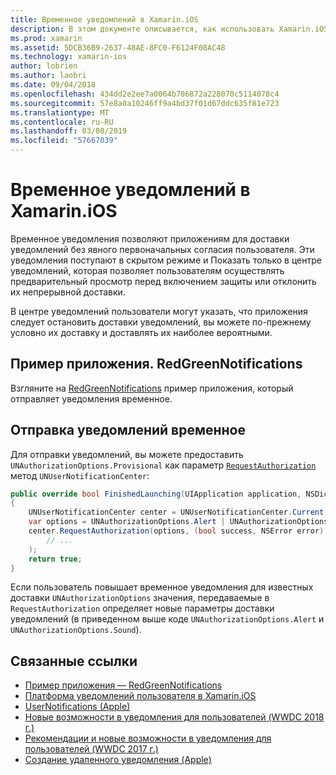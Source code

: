 ```yaml
---
title: Временное уведомлений в Xamarin.iOS
description: В этом документе описывается, как использовать Xamarin.iOS для работы с условным уведомления. Временное уведомления, впервые появился в iOS 12, позволяют приложениям отправлять quiet уведомления без явного разрешения.
ms.prod: xamarin
ms.assetid: 5DCB36B9-2637-48AE-8FC0-F6124F08AC48
ms.technology: xamarin-ios
author: lobrien
ms.author: laobri
ms.date: 09/04/2018
ms.openlocfilehash: 434dd2e2ee7a0064b706872a228070c5114078c4
ms.sourcegitcommit: 57e8a0a10246ff9a4bd37f01d67ddc635f81e723
ms.translationtype: MT
ms.contentlocale: ru-RU
ms.lasthandoff: 03/08/2019
ms.locfileid: "57667039"
---
```

# <a name="provisional-notifications-in-xamarinios"></a>Временное уведомлений в Xamarin.iOS

Временное уведомления позволяют приложениям для доставки уведомлений без явного первоначальных согласия пользователя. Эти уведомления поступают в скрытом режиме и Показать только в центре уведомлений, которая позволяет пользователям осуществлять предварительный просмотр перед включением защиты или отклонить их непрерывной доставки.

В центре уведомлений пользователи могут указать, что приложения следует остановить доставки уведомлений, вы можете по-прежнему условно их доставку и доставлять их наиболее вероятными.

## <a name="sample-app-redgreennotifications"></a>Пример приложения. RedGreenNotifications

Взгляните на [RedGreenNotifications](https://developer.xamarin.com/samples/monotouch/iOS12/RedGreenNotifications) пример приложения, который отправляет уведомления временное.

## <a name="sending-provisional-notifications"></a>Отправка уведомлений временное

Для отправки уведомлений, вы можете предоставить `UNAuthorizationOptions.Provisional` как параметр [`RequestAuthorization`](xref:UserNotifications.UNUserNotificationCenter.RequestAuthorization*)
метод `UNUserNotificationCenter`:

```csharp
public override bool FinishedLaunching(UIApplication application, NSDictionary launchOptions)
{
    UNUserNotificationCenter center = UNUserNotificationCenter.Current;
    var options = UNAuthorizationOptions.Alert | UNAuthorizationOptions.Sound | UNAuthorizationOptions.Provisional;
    center.RequestAuthorization(options, (bool success, NSError error) => {
        // ...
    );
    return true;
}
```

Если пользователь повышает временное уведомления для известных доставки `UNAuthorizationOptions` значения, передаваемые в `RequestAuthorization` определяет новые параметры доставки уведомлений (в приведенном выше коде `UNAuthorizationOptions.Alert` и `UNAuthorizationOptions.Sound`).

## <a name="related-links"></a>Связанные ссылки

- [Пример приложения — RedGreenNotifications](https://developer.xamarin.com/samples/monotouch/iOS12/RedGreenNotifications)
- [Платформа уведомлений пользователя в Xamarin.iOS](~/ios/platform/user-notifications/index.md)
- [UserNotifications (Apple)](https://developer.apple.com/documentation/usernotifications?language=objc)
- [Новые возможности в уведомления для пользователей (WWDC 2018 г.)](https://developer.apple.com/videos/play/wwdc2018/710/)
- [Рекомендации и новые возможности в уведомления для пользователей (WWDC 2017 г.)](https://developer.apple.com/videos/play/wwdc2017/708/)
- [Создание удаленного уведомления (Apple)](https://developer.apple.com/documentation/usernotifications/setting_up_a_remote_notification_server/generating_a_remote_notification)
